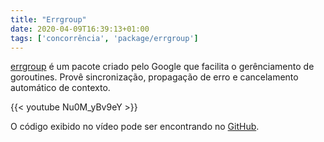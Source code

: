 ```yaml
---
title: "Errgroup"
date: 2020-04-09T16:39:13+01:00
tags: ['concorrência', 'package/errgroup']
---
```

[errgroup](https://pkg.go.dev/golang.org/x/sync/errgroup?tab=doc) é um pacote criado pelo Google que facilita o gerênciamento de goroutines. Provê sincronização, propagação de erro e cancelamento automático de contexto.

{{< youtube Nu0M_yBv9eY >}}

O código exibido no vídeo pode ser encontrando no [GitHub](https://github.com/gophertips/code/tree/master/errgroup/updated).